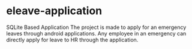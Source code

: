 # eleave-application
SQLite Based Application
The project is made to apply for an emergency leaves through android applications.
Any employee in an emergency can directly apply for leave to HR through the application.
